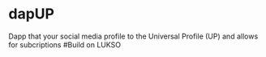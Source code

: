 # dapUP
Dapp that your social media profile to the Universal Profile (UP) and allows for subcriptions #Build on LUKSO
